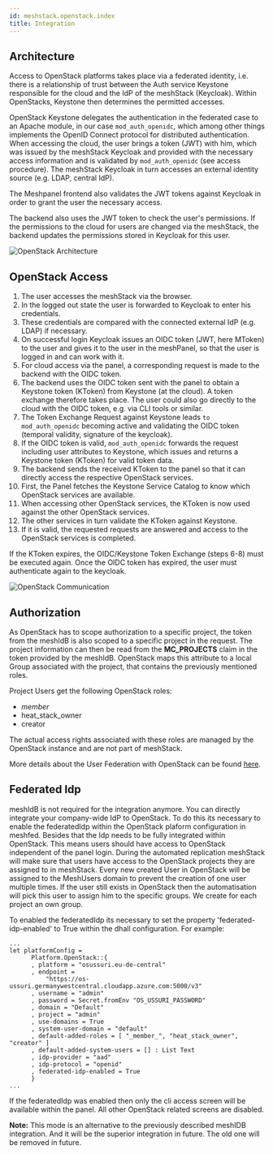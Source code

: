 ```yaml
---
id: meshstack.openstack.index
title: Integration
---
```


## Architecture

Access to OpenStack platforms takes place via a federated identity, i.e. there is a relationship of trust between the Auth service Keystone responsible for the cloud and the IdP of the meshStack (Keycloak). Within OpenStacks, Keystone then determines the permitted accesses.

OpenStack Keystone delegates the authentication in the federated case to an Apache module, in our case `mod_auth_openidc`, which among other things implements the OpenID Connect protocol for distributed authentication. When accessing the cloud, the user brings a token (JWT) with him, which was issued by the meshStack Keycloak and provided with the necessary access information and is validated by `mod_auth_openidc` (see access procedure). The meshStack Keycloak in turn accesses an external identity source (e.g. LDAP, central IdP).

The Meshpanel frontend also validates the JWT tokens against Keycloak in order to grant the user the necessary access.

The backend also uses the JWT token to check the user's permissions. If the permissions to the cloud for users are changed via the meshStack, the backend updates the permissions stored in Keycloak for this user.

![OpenStack Architecture](assets/os-architecture.png)

## OpenStack Access

1. The user accesses the meshStack via the browser.
2. In the logged out state the user is forwarded to Keycloak to enter his credentials.
3. These credentials are compared with the connected external IdP (e.g. LDAP) if necessary.
4. On successful login Keycloak issues an OIDC token (JWT, here MToken) to the user and gives it to the user in the meshPanel, so that the user is logged in and can work with it.
5. For cloud access via the panel, a corresponding request is made to the backend with the OIDC token.
6. The backend uses the OIDC token sent with the panel to obtain a Keystone token (KToken) from Keystone (at the cloud). A token exchange therefore takes place. The user could also go directly to the cloud with the OIDC token, e.g. via CLI tools or similar.
7. The Token Exchange Request against Keystone leads `to mod_auth_openidc` becoming active and validating the OIDC token (temporal validity, signature of the keycloak).
8. If the OIDC token is valid, `mod_auth_openidc` forwards the request including user attributes to Keystone, which issues and returns a Keystone token (KToken) for valid token data.
9. The backend sends the received KToken to the panel so that it can directly access the respective OpenStack services.
10. First, the Panel fetches the Keystone Service Catalog to know which OpenStack services are available.
11. When accessing other OpenStack services, the KToken is now used against the other OpenStack services.
12. The other services in turn validate the KToken against Keystone.
13. If it is valid, the requested requests are answered and access to the OpenStack services is completed.

If the KToken expires, the OIDC/Keystone Token Exchange (steps 6-8) must be executed again. Once the OIDC token has expired, the user must authenticate again to the keycloak.

![OpenStack Communication](assets/os-communication.png)

## Authorization

As OpenStack has to scope authorization to a specific project, the token from the meshIdB is also scoped to a specific project in the request. The project information can then be read from the **MC_PROJECTS** claim in the token provided by the meshIdB. OpenStack maps this attribute to a local Group associated with the project, that contains the previously mentioned roles.

Project Users get the following OpenStack roles:

- _member_
- heat_stack_owner
- creator

The actual access rights associated with these roles are managed by the OpenStack instance and are not part of meshStack.

More details about the User Federation with OpenStack can be found [here](meshstack.openstack.index.md).

## Federated Idp

meshIdB is not required for the integration anymore. You can directly integrate your company-wide IdP to OpenStack. To do this its necessary to enable the federatedIdp within the OpenStack plaform configuration in meshfed. Besides that the Idp needs to be fully integrated within OpenStack. This means users should have access to OpenStack independent of the panel login. During the automated replication meshStack will make sure that users have access to the OpenStack projects they are assigned to in meshStack. Every new created User in OpenStack will be assigned to the MeshUsers domain to prevent the creation of one user multiple times. If the user still exists in OpenStack then the automatisation will pick this user to assign him to the specific groups. We create for each project an own group.

To enabled the federatedIdp its necessary to set the property 'federated-idp-enabled' to True within the dhall configuration.
For example:

```dhall
...
let platformConfig =
      Platform.OpenStack::{
      , platform = "osussuri.eu-de-central"
      , endpoint =
          "https://os-ussuri.germanywestcentral.cloudapp.azure.com:5000/v3"
      , username = "admin"
      , password = Secret.fromEnv "OS_USSURI_PASSWORD"
      , domain = "Default"
      , project = "admin"
      , use-domains = True
      , system-user-domain = "default"
      , default-added-roles = [ "_member_", "heat_stack_owner", "creator" ]
      , default-added-system-users = [] : List Text
      , idp-provider = "aad"
      , idp-protocol = "openid"
      , federated-idp-enabled = True
      }
...
```

If the federatedIdp was enabled then only the cli access screen will be available within the panel. All other OpenStack related screens are disabled.

**Note:** This mode is an alternative to the previously described meshIDB integration. And it will be the superior integration in future. The old one will be removed in future.
